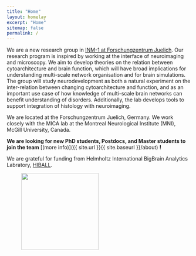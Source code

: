 ```yaml
---
title: "Home"
layout: homelay
excerpt: "Home"
sitemap: false
permalink: /
---
```


We are a new research group in [INM-1 at Forschungzentrum Juelich](https://www.fz-juelich.de/inm/inm-1/EN/Home/home_node.html). Our research program is inspired by working at the interface of neuroimaging and microscopy. We aim to develop theories on the relation between cytoarchitecture and brain function, which will have broad implications for understanding multi-scale network organisation and for brain simulations. The group will study neurodevelopment as both a natural experiment on the inter-relation between changing cytoarchitecture and function, and as an important use case of how knowledge of multi-scale brain networks can benefit understanding of disorders. Additionally, the lab develops tools to support integration of histology with neuroimaging. 

We are located at the Forschungzentrum Juelich, Germany. We work closely with the MICA lab at the Montreal Neurological Institute (MNI), McGill University, Canada. 

**We are looking for new PhD students, Postdocs, and Master students to join the team** [(more info)]({{ site.url }}{{ site.baseurl }}/about) **!**

We are grateful for funding from Helmholtz International BigBrain Analytics Labratory, [HIBALL](https://bigbrainproject.org/hiball.html).

<figure class="fourth">
  <img src="{{ site.url }}{{ site.baseurl }}/images/logopic/Logo_HIBALL.png" style="width: 210px">
</figure>
